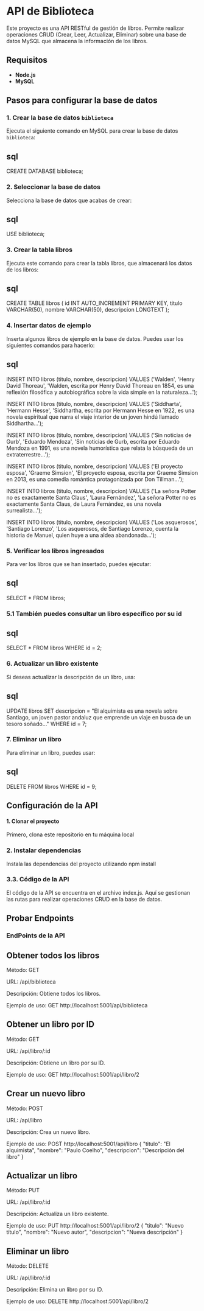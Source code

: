 # API de Biblioteca

Este proyecto es una API RESTful de gestión de libros. Permite realizar operaciones CRUD (Crear, Leer, Actualizar, Eliminar) sobre una base de datos MySQL que almacena la información de los libros.

## Requisitos

- **Node.js**
- **MySQL**

## Pasos para configurar la base de datos

### 1. Crear la base de datos `biblioteca`
Ejecuta el siguiente comando en MySQL para crear la base de datos `biblioteca`:
## sql
CREATE DATABASE biblioteca;

### 2. Seleccionar la base de datos
Selecciona la base de datos que acabas de crear:
## sql
USE biblioteca;

### 3. Crear la tabla libros
Ejecuta este comando para crear la tabla libros, que almacenará los datos de los libros:
## sql
CREATE TABLE libros (
    id INT AUTO_INCREMENT PRIMARY KEY,
    titulo VARCHAR(50),
    nombre VARCHAR(50),
    descripcion LONGTEXT
);

### 4. Insertar datos de ejemplo
Inserta algunos libros de ejemplo en la base de datos. Puedes usar los siguientes comandos para hacerlo:
## sql
INSERT INTO libros (titulo, nombre, descripcion)
VALUES ('Walden', 'Henry David Thoreau', 'Walden, escrita por Henry David Thoreau en 1854, es una reflexión filosófica y autobiográfica sobre la vida simple en la naturaleza...');

INSERT INTO libros (titulo, nombre, descripcion)
VALUES ('Siddharta', 'Hermann Hesse', 'Siddhartha, escrita por Hermann Hesse en 1922, es una novela espiritual que narra el viaje interior de un joven hindú llamado Siddhartha...');

INSERT INTO libros (titulo, nombre, descripcion)
VALUES ('Sin noticias de Gurb', 'Eduardo Mendoza', 'Sin noticias de Gurb, escrita por Eduardo Mendoza en 1991, es una novela humorística que relata la búsqueda de un extraterrestre...');

INSERT INTO libros (titulo, nombre, descripcion)
VALUES ('El proyecto esposa', 'Graeme Simsion', 'El proyecto esposa, escrita por Graeme Simsion en 2013, es una comedia romántica protagonizada por Don Tillman...');

INSERT INTO libros (titulo, nombre, descripcion)
VALUES ('La señora Potter no es exactamente Santa Claus', 'Laura Fernández', 'La señora Potter no es exactamente Santa Claus, de Laura Fernández, es una novela surrealista...');

INSERT INTO libros (titulo, nombre, descripcion)
VALUES ('Los asquerosos', 'Santiago Lorenzo', 'Los asquerosos, de Santiago Lorenzo, cuenta la historia de Manuel, quien huye a una aldea abandonada...');

### 5. Verificar los libros ingresados
Para ver los libros que se han insertado, puedes ejecutar:
## sql
SELECT * FROM libros;

### 5.1 También puedes consultar un libro específico por su id
## sql
SELECT * FROM libros WHERE id = 2;

### 6. Actualizar un libro existente
Si deseas actualizar la descripción de un libro, usa:
## sql
UPDATE libros 
SET descripcion = "El alquimista es una novela sobre Santiago, un joven pastor andaluz que emprende un viaje en busca de un tesoro soñado..." 
WHERE id = 7;

### 7. Eliminar un libro
Para eliminar un libro, puedes usar:
## sql
DELETE FROM libros WHERE id = 9;

## Configuración de la API
#### 1. Clonar el proyecto
Primero, clona este repositorio en tu máquina local

### 2. Instalar dependencias
Instala las dependencias del proyecto utilizando npm install

### 3.3. Código de la API
El código de la API se encuentra en el archivo index.js. Aquí se gestionan las rutas para realizar operaciones CRUD en la base de datos.

## Probar Endpoints
### EndPoints de la API

## Obtener todos los libros

Método: GET

URL: /api/biblioteca

Descripción: Obtiene todos los libros.

Ejemplo de uso: GET http://localhost:5001/api/biblioteca
## Obtener un libro por ID

Método: GET

URL: /api/libro/:id

Descripción: Obtiene un libro por su ID.

Ejemplo de uso: GET http://localhost:5001/api/libro/2

## Crear un nuevo libro

Método: POST

URL: /api/libro

Descripción: Crea un nuevo libro.

Ejemplo de uso:
POST http://localhost:5001/api/libro
{
  "titulo": "El alquimista",
  "nombre": "Paulo Coelho",
  "descripcion": "Descripción del libro"
}

## Actualizar un libro

Método: PUT

URL: /api/libro/:id

Descripción: Actualiza un libro existente.

Ejemplo de uso:
PUT http://localhost:5001/api/libro/2
{
  "titulo": "Nuevo título",
  "nombre": "Nuevo autor",
  "descripcion": "Nueva descripción"
}

## Eliminar un libro

Método: DELETE

URL: /api/libro/:id

Descripción: Elimina un libro por su ID.

Ejemplo de uso: 
DELETE http://localhost:5001/api/libro/2

